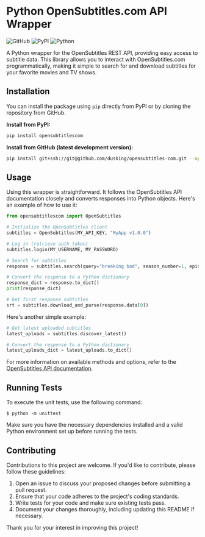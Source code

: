 # Python OpenSubtitles.com API Wrapper

![GitHub](https://img.shields.io/github/license/dusking/opensubtitles-com)
![PyPI](https://img.shields.io/pypi/v/opensubtitlescom)
![Python](https://img.shields.io/pypi/pyversions/opensubtitlescom)

A Python wrapper for the OpenSubtitles REST API, providing easy access to subtitle data.
This library allows you to interact with OpenSubtitles.com programmatically,
making it simple to search for and download subtitles for your favorite movies and TV shows.

## Installation

You can install the package using `pip` directly from PyPI or by cloning the repository from GitHub.

**Install from PyPI:**

```bash
pip install opensubtitlescom
```

**Install from GitHub (latest development version):**

```bash
pip install git+ssh://git@github.com/dusking/opensubtitles-com.git --upgrade
```

## Usage

Using this wrapper is straightforward.
It follows the OpenSubtitles API documentation closely and converts responses into Python objects.
Here's an example of how to use it:

```python
from opensubtitlescom import OpenSubtitles

# Initialize the OpenSubtitles client
subtitles = OpenSubtitles(MY_API_KEY, "MyApp v1.0.0")

# Log in (retrieve auth token)
subtitles.login(MY_USERNAME, MY_PASSWORD)

# Search for subtitles
response = subtitles.search(query="breaking bad", season_number=1, episode_number=1, languages="en")

# Convert the response to a Python dictionary
response_dict = response.to_dict()
print(response_dict)

# Get first response subtitles
srt = subtitles.download_and_parse(response.data[0])
```

Here's another simple example:
```python
# Get latest uploaded subtitles
latest_uploads = subtitles.discover_latest()

# Convert the response to a Python dictionary
latest_uploads_dict = latest_uploads.to_dict()
```


For more information on available methods and options,
refer to the [OpenSubtitles API documentation](https://api.opensubtitles.com/).

## Running Tests

To execute the unit tests, use the following command:

```
$ python -m unittest
```

Make sure you have the necessary dependencies installed and a valid Python environment set up before running the tests.

## Contributing

Contributions to this project are welcome. If you'd like to contribute, please follow these guidelines:

1. Open an issue to discuss your proposed changes before submitting a pull request.
2. Ensure that your code adheres to the project's coding standards.
3. Write tests for your code and make sure existing tests pass.
4. Document your changes thoroughly, including updating this README if necessary.

Thank you for your interest in improving this project!
